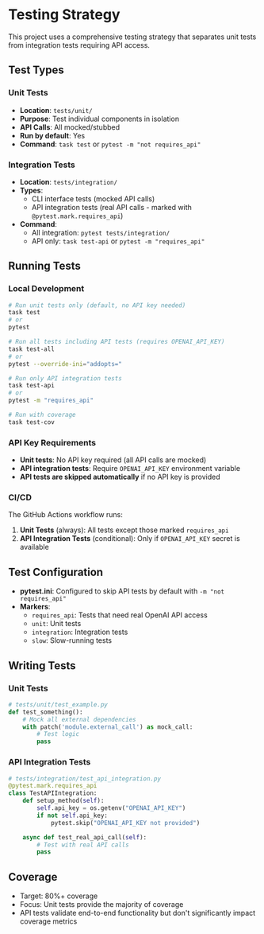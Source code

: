 # Testing Strategy

This project uses a comprehensive testing strategy that separates unit tests from integration tests requiring API access.

## Test Types

### Unit Tests
- **Location**: `tests/unit/`
- **Purpose**: Test individual components in isolation
- **API Calls**: All mocked/stubbed
- **Run by default**: Yes
- **Command**: `task test` or `pytest -m "not requires_api"`

### Integration Tests
- **Location**: `tests/integration/`
- **Types**:
  - CLI interface tests (mocked API calls)
  - API integration tests (real API calls - marked with `@pytest.mark.requires_api`)
- **Command**:
  - All integration: `pytest tests/integration/`
  - API only: `task test-api` or `pytest -m "requires_api"`

## Running Tests

### Local Development

```bash
# Run unit tests only (default, no API key needed)
task test
# or
pytest

# Run all tests including API tests (requires OPENAI_API_KEY)
task test-all
# or
pytest --override-ini="addopts="

# Run only API integration tests
task test-api
# or
pytest -m "requires_api"

# Run with coverage
task test-cov
```

### API Key Requirements

- **Unit tests**: No API key required (all API calls are mocked)
- **API integration tests**: Require `OPENAI_API_KEY` environment variable
- **API tests are skipped automatically** if no API key is provided

### CI/CD

The GitHub Actions workflow runs:

1. **Unit Tests** (always): All tests except those marked `requires_api`
2. **API Integration Tests** (conditional): Only if `OPENAI_API_KEY` secret is available

## Test Configuration

- **pytest.ini**: Configured to skip API tests by default with `-m "not requires_api"`
- **Markers**:
  - `requires_api`: Tests that need real OpenAI API access
  - `unit`: Unit tests
  - `integration`: Integration tests
  - `slow`: Slow-running tests

## Writing Tests

### Unit Tests
```python
# tests/unit/test_example.py
def test_something():
    # Mock all external dependencies
    with patch('module.external_call') as mock_call:
        # Test logic
        pass
```

### API Integration Tests
```python
# tests/integration/test_api_integration.py
@pytest.mark.requires_api
class TestAPIIntegration:
    def setup_method(self):
        self.api_key = os.getenv("OPENAI_API_KEY")
        if not self.api_key:
            pytest.skip("OPENAI_API_KEY not provided")

    async def test_real_api_call(self):
        # Test with real API calls
        pass
```

## Coverage

- Target: 80%+ coverage
- Focus: Unit tests provide the majority of coverage
- API tests validate end-to-end functionality but don't significantly impact coverage metrics
